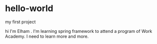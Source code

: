 # hello-world
my first project

hi 
I'm Elham . I'm learning spring framework to attend a program of Work Academy.
I need to learn more and more.
